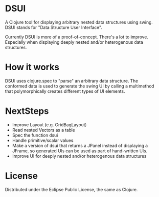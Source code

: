 # DSUI
A Clojure tool for displaying arbitrary nested data structures using swing. DSUI stands for "Data Structure User Interface".

Currently DSUI is more of a proof-of-concept. There's a lot to improve. Especially when displaying deeply nested and/or heterogenous data structures.

# How it works
DSUI uses clojure.spec to "parse" an arbitrary data structure. The conformed data is used to generate the swing UI by calling a multimethod that polymorphically creates different types of UI elements.

# NextSteps
- Improve Layout (e.g. GridBagLayout)
- Read nested Vectors as a table
- Spec the function dsui
- Handle primitive/scalar values
- Make a version of dsui that returns a JPanel instead of displaying a JFrame, so generated UIs can be used as part of hand-written UIs.
- Improve UI for deeply nested and/or heterogenous data structures

# License
Distributed under the Eclipse Public License, the same as Clojure.
